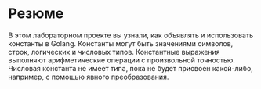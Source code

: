 # Резюме

В этом лабораторном проекте вы узнали, как объявлять и использовать константы в Golang. Константы могут быть значениями символов, строк, логических и числовых типов. Константные выражения выполняют арифметические операции с произвольной точностью. Числовая константа не имеет типа, пока не будет присвоен какой-либо, например, с помощью явного преобразования.

